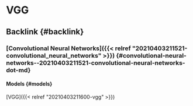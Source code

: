 # VGG


## Backlink {#backlink}


### [Convolutional Neural Networks]({{< relref "20210403211521-convolutional_neural_networks" >}}) {#convolutional-neural-networks--20210403211521-convolutional-neural-networks-dot-md}


#### Models {#models}

[VGG]({{< relref "20210403211600-vgg" >}})

